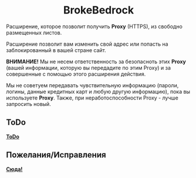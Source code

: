 <h1 align="center">BrokeBedrock</h1> 
<p>Расширение, которое позволит получить <b>Proxy</b> (HTTPS), из свободно размещенных листов. <!--<b><a href="https://github.com/jetkai/proxy-list">Proxy List</a> и <a href="https://github.com/monosans/proxy-list">Proxy List</a></b>.</p>-->
<p>Расширение позволит вам изменить свой адрес или попасть на заблокированный в вашей стране сайт.</p>
<p><b>ВНИМАНИЕ!</b> Мы не несем ответственность за безопасноть этих <b>Proxy</b> (вашей информации, которую вы передадите по этим Proxy) и за совершенные с помощью этого расширения действия.</p>
<p>Мы не советуем передавать чувствительную информацию (пароли, логины, данные кредитных карт и любую другую информацию), пока вы используете <b>Proxy</b>. Также, при неработоспособности Proxy - лучше запросить новый.</p>

<h2>ToDo</h2>
<a href="https://github.com/Erghel/BrokeBedrock/projects/1"><b>ToDo</b></a>

<h2>Пожелания/Исправления</h2>
<a href="https://github.com/Erghel/BrokeBedrock/issues/1"><b>Сюда!</b></a>
